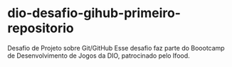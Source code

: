 # dio-desafio-gihub-primeiro-repositorio
Desafio de Projeto sobre Git/GitHub
Esse desafio faz parte do Boootcamp de Desenvolvimento de Jogos da DIO, patrocinado pelo Ifood.
